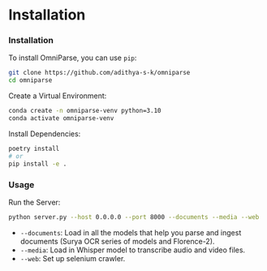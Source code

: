 # Installation

### Installation

To install OmniParse, you can use `pip`:

```bash
git clone https://github.com/adithya-s-k/omniparse
cd omniparse
```

Create a Virtual Environment:

```bash
conda create -n omniparse-venv python=3.10
conda activate omniparse-venv
```

Install Dependencies:

```bash
poetry install
# or
pip install -e .
```

### Usage

Run the Server:

```bash
python server.py --host 0.0.0.0 --port 8000 --documents --media --web
```

* `--documents`: Load in all the models that help you parse and ingest documents (Surya OCR series of models and Florence-2).
* `--media`: Load in Whisper model to transcribe audio and video files.
* `--web`: Set up selenium crawler.
